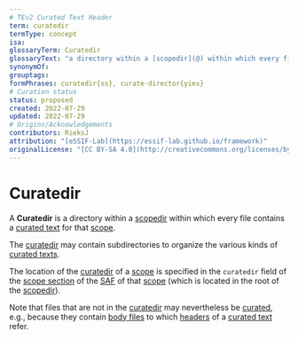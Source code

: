 ```yaml
---
# TEv2 Curated Text Header
term: curatedir
termType: concept
isa:
glossaryTerm: Curatedir
glossaryText: "a directory within a [scopedir](@) within which every file contains a [curated text](@) for that [scope](@)."
synonymOf:
grouptags:
formPhrases: curatedir{ss}, curate-director{yies}
# Curation status
status: proposed
created: 2022-07-29
updated: 2022-07-29
# Origins/Acknowledgements
contributors: RieksJ
attribution: "[eSSIF-Lab](https://essif-lab.github.io/framework)"
originalLicense: "[CC BY-SA 4.0](http://creativecommons.org/licenses/by-sa/4.0/?ref=chooser-v1)"
---
```


# Curatedir

A **Curatedir** is a directory within a [scopedir](@) within which every file contains a [curated text](@) for that [scope](@).

The [curatedir](@) may contain subdirectories to organize the various kinds of [curated texts](@).

The location of the [curatedir](@) of a [scope](@) is specified in the `curatedir` field of the [scope section](/docs/spec-files/saf#scope-section) of the [SAF](@) of that [scope](@) (which is located in the root of the [scopedir](@)).

Note that files that are not in the [curatedir](@) may nevertheless be [curated](@), e.g., because they contain [body files](@) to which [headers](@) of a [curated text](@) refer.

